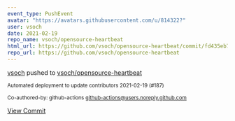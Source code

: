 ```yaml
---
event_type: PushEvent
avatar: "https://avatars.githubusercontent.com/u/814322?"
user: vsoch
date: 2021-02-19
repo_name: vsoch/opensource-heartbeat
html_url: https://github.com/vsoch/opensource-heartbeat/commit/fd435eb70595c7c5c8bd31edf02e4772e5a111a7
repo_url: https://github.com/vsoch/opensource-heartbeat
---
```


<a href='https://github.com/vsoch' target='_blank'>vsoch</a> pushed to <a href='https://github.com/vsoch/opensource-heartbeat' target='_blank'>vsoch/opensource-heartbeat</a>

<small>Automated deployment to update contributors 2021-02-19 (#187)

Co-authored-by: github-actions <github-actions@users.noreply.github.com></small>

<a href='https://github.com/vsoch/opensource-heartbeat/commit/fd435eb70595c7c5c8bd31edf02e4772e5a111a7' target='_blank'>View Commit</a>